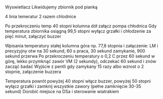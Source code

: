 
Wyswietlacz
Likwidujemy zbiornik pod pianką

4 linia temeratur 2 razem chlodnice

Po przekroczeniu temp 40 stopni kolumna dół załącz pompa chłodnica
Gdy temperatura zbiornika osiągną 99,5 stopni wyłącz grzałki i chłodzenie za pięć minut, załączyć buzzer

Wpisania temperatury stałej kolumna góra np. 77,8 stopnia i załączenie:
	LM i precyzyjny otw na 30 sekund, 60 s praca, 30 sekund zamykanie, 900 sekund przerwa
	Po przekroczeniu temperatury o 0,2 C przez 60 sekund w górę, lekko przymknąć zawór VM (2 sekundy), odczekać 60 sekund i znów zacząć badać
	Wyjście z pentli gdy zamykany 15 razy albo wzrost o 2 stopnie, załączenie buzzera

Temperatura powrót powyżej 40 stopni włącz buzzer, powyżej 50 stopni wyłącz grzałki i zamknij wszystkie zawory (pełne zamknięcie 30-35 sekund)
Dorobić miejsce na DSa i sterowanie wiatrakiem